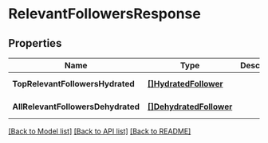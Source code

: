 # RelevantFollowersResponse

## Properties
Name | Type | Description | Notes
------------ | ------------- | ------------- | -------------
**TopRelevantFollowersHydrated** | [**[]HydratedFollower**](HydratedFollower.md) |  | [default to null]
**AllRelevantFollowersDehydrated** | [**[]DehydratedFollower**](DehydratedFollower.md) |  | [default to null]

[[Back to Model list]](../README.md#documentation-for-models) [[Back to API list]](../README.md#documentation-for-api-endpoints) [[Back to README]](../README.md)

